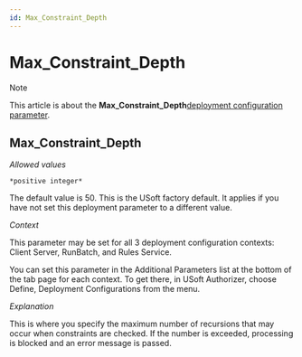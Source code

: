 ```yaml
---
id: Max_Constraint_Depth
---
```


# Max_Constraint_Depth



> [!NOTE]
> This article is about the **Max_Constraint_Depth**[deployment configuration parameter](/docs/Authorisation%20and%20access/Deployment%20configurations/Deployment%20configuration%20parameters.md).

## **Max_Constraint_Depth**

*Allowed values*

```
*positive integer*
```

The default value is 50. This is the USoft factory default. It applies if you have not set this deployment parameter to a different value.

*Context*

This parameter may be set for all 3 deployment configuration contexts: Client Server, RunBatch, and Rules Service.

You can set this parameter in the Additional Parameters list at the bottom of the tab page for each context. To get there, in USoft Authorizer, choose Define, Deployment Configurations from the menu.

*Explanation*

This is where you specify the maximum number of recursions that may occur when constraints are checked. If the number is exceeded, processing is blocked and an error message is passed.
